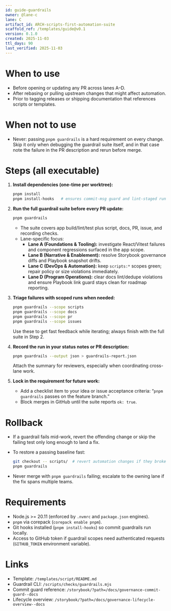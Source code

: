 ```yaml
---
id: guide-guardrails
owner: @lane-c
lane: C
artifact_id: ARCH-scripts-first-automation-suite
scaffold_ref: /templates/guide@v0.1
version: 0.1.0
created: 2025-11-03
ttl_days: 90
last_verified: 2025-11-03
---
```


# When to use

- Before opening or updating any PR across lanes A–D.
- After rebasing or pulling upstream changes that might affect automation.
- Prior to tagging releases or shipping documentation that references scripts or templates.

# When not to use

- Never: passing `pnpm guardrails` is a hard requirement on every change. Skip it only when debugging the guardrail suite itself, and in that case note the failure in the PR description and rerun before merge.

# Steps (all executable)

1. **Install dependencies (one-time per worktree):**

   ```bash
   pnpm install
   pnpm install-hooks   # ensures commit-msg guard and lint-staged run
   ```

2. **Run the full guardrail suite before every PR update:**

   ```bash
   pnpm guardrails
   ```

   - The suite covers app build/lint/test plus script, docs, PR, issue, and recording checks.
   - Lane-specific focus:
     - **Lane A (Foundations & Tooling):** investigate React/Vitest failures and component regressions surfaced in the app scope.
     - **Lane B (Narrative & Enablement):** resolve Storybook governance diffs and Playbook snapshot drifts.
     - **Lane C (DevOps & Automation):** keep `scripts:*` scopes green; repair policy or size violations immediately.
     - **Lane D (Program Operations):** clear docs lint/dedupe violations and ensure Playbook link guard stays clean for roadmap reporting.

3. **Triage failures with scoped runs when needed:**

   ```bash
   pnpm guardrails --scope scripts
   pnpm guardrails --scope docs
   pnpm guardrails --scope pr
   pnpm guardrails --scope issues
   ```

   Use these to get fast feedback while iterating; always finish with the full suite in Step 2.

4. **Record the run in your status notes or PR description:**

   ```bash
   pnpm guardrails --output json > guardrails-report.json
   ```

   Attach the summary for reviewers, especially when coordinating cross-lane work.

5. **Lock in the requirement for future work:**
   - Add a checklist item to your idea or issue acceptance criteria: “`pnpm guardrails` passes on the feature branch.”
   - Block merges in GitHub until the suite reports `ok: true`.

# Rollback

- If a guardrail fails mid-work, revert the offending change or skip the failing test only long enough to land a fix.
- To restore a passing baseline fast:

  ```bash
  git checkout -- scripts/  # revert automation changes if they broke the suite
  pnpm guardrails
  ```

- Never merge with `pnpm guardrails` failing; escalate to the owning lane if the fix spans multiple teams.

# Requirements

- Node.js >= 20.11 (enforced by `.nvmrc` and `package.json` engines).
- `pnpm` via corepack (`corepack enable pnpm`).
- Git hooks installed (`pnpm install-hooks`) so commit guardrails run locally.
- Access to GitHub token if guardrail scopes need authenticated requests (`GITHUB_TOKEN` environment variable).

# Links

- Template: `/templates/script/README.md`
- Guardrail CLI: `/scripts/checks/guardrails.mjs`
- Commit guard reference: `/storybook/?path=/docs/governance-commit-guard--docs`
- Lifecycle overview: `/storybook/?path=/docs/governance-lifecycle-overview--docs`
